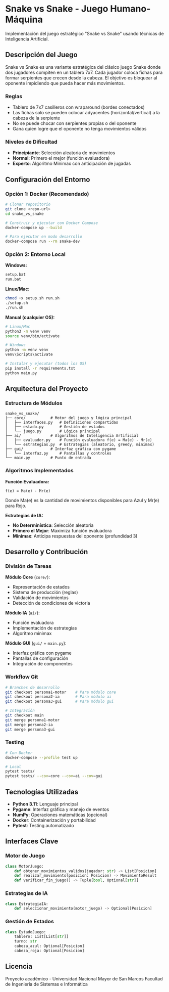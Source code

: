 # Snake vs Snake - Juego Humano-Máquina

Implementación del juego estratégico "Snake vs Snake" usando técnicas de Inteligencia Artificial.

## Descripción del Juego

Snake vs Snake es una variante estratégica del clásico juego Snake donde dos jugadores compiten en un tablero 7x7. Cada jugador coloca fichas para formar serpientes que crecen desde la cabeza. El objetivo es bloquear al oponente impidiendo que pueda hacer más movimientos.

### Reglas
- Tablero de 7x7 casilleros con wraparound (bordes conectados)
- Las fichas solo se pueden colocar adyacentes (horizontal/vertical) a la cabeza de la serpiente
- No se puede chocar con serpientes propias o del oponente
- Gana quien logre que el oponente no tenga movimientos válidos

### Niveles de Dificultad
- **Principiante**: Selección aleatoria de movimientos
- **Normal**: Primero el mejor (función evaluadora)
- **Experto**: Algoritmo Minimax con anticipación de jugadas

## Configuración del Entorno

### Opción 1: Docker (Recomendado)

```bash
# Clonar repositorio
git clone <repo-url>
cd snake_vs_snake

# Construir y ejecutar con Docker Compose
docker-compose up --build

# Para ejecutar en modo desarrollo
docker-compose run --rm snake-dev
```

### Opción 2: Entorno Local

**Windows:**
```cmd
setup.bat
run.bat
```

**Linux/Mac:**
```bash
chmod +x setup.sh run.sh
./setup.sh
./run.sh
```

**Manual (cualquier OS):**
```bash
# Linux/Mac
python3 -m venv venv
source venv/bin/activate

# Windows
python -m venv venv
venv\Scripts\activate

# Instalar y ejecutar (todos los OS)
pip install -r requirements.txt
python main.py
```

## Arquitectura del Proyecto

### Estructura de Módulos

```
snake_vs_snake/
├── core/           # Motor del juego y lógica principal
│   ├── interfaces.py   # Definiciones compartidas
│   ├── estado.py       # Gestión de estados
│   └── juego.py        # Lógica principal
├── ai/             # Algoritmos de Inteligencia Artificial
│   ├── evaluador.py    # Función evaluadora f(e) = Ma(e) - Mr(e)
│   └── estrategias.py  # Estrategias (aleatorio, greedy, minimax)
├── gui/            # Interfaz gráfica con pygame
│   └── interfaz.py     # Pantallas y controles
└── main.py         # Punto de entrada
```

### Algoritmos Implementados

**Función Evaluadora:**
```
f(e) = Ma(e) - Mr(e)
```
Donde Ma(e) es la cantidad de movimientos disponibles para Azul y Mr(e) para Rojo.

**Estrategias de IA:**
- **No Determinística**: Selección aleatoria
- **Primero el Mejor**: Maximiza función evaluadora
- **Minimax**: Anticipa respuestas del oponente (profundidad 3)

## Desarrollo y Contribución

### División de Tareas

**Módulo Core** (`core/`):
- Representación de estados
- Sistema de producción (reglas)
- Validación de movimientos
- Detección de condiciones de victoria

**Módulo IA** (`ai/`):
- Función evaluadora
- Implementación de estrategias
- Algoritmo minimax

**Módulo GUI** (`gui/` + `main.py`):
- Interfaz gráfica con pygame
- Pantallas de configuración
- Integración de componentes

### Workflow Git

```bash
# Branches de desarrollo
git checkout persona1-motor    # Para módulo core
git checkout persona2-ia       # Para módulo ai
git checkout persona3-gui      # Para módulo gui

# Integración
git checkout main
git merge persona1-motor
git merge persona2-ia  
git merge persona3-gui
```

### Testing

```bash
# Con Docker
docker-compose --profile test up

# Local
pytest tests/
pytest tests/ --cov=core --cov=ai --cov=gui
```

## Tecnologías Utilizadas

- **Python 3.11**: Lenguaje principal
- **Pygame**: Interfaz gráfica y manejo de eventos
- **NumPy**: Operaciones matemáticas (opcional)
- **Docker**: Containerización y portabilidad
- **Pytest**: Testing automatizado

## Interfaces Clave

### Motor de Juego
```python
class MotorJuego:
    def obtener_movimientos_validos(jugador: str) -> List[Posicion]
    def realizar_movimiento(posicion: Posicion) -> MovimientoResult
    def verificar_fin_juego() -> Tuple[bool, Optional[str]]
```

### Estrategias de IA
```python
class EstrategiaIA:
    def seleccionar_movimiento(motor_juego) -> Optional[Posicion]
```

### Gestión de Estados
```python
class EstadoJuego:
    tablero: List[List[str]]
    turno: str
    cabeza_azul: Optional[Posicion]
    cabeza_roja: Optional[Posicion]
```

## Licencia

Proyecto académico - Universidad Nacional Mayor de San Marcos
Facultad de Ingeniería de Sistemas e Informática